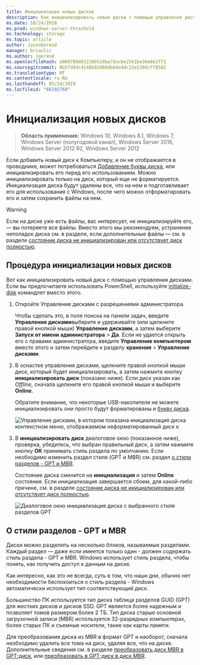 ```yaml
---
title: Инициализация новых дисков
description: Как инициализировать новые диски с помощью управления дисками, Подготовка их к использованию. Также содержит ссылки на устранение неполадок.
ms.date: 10/24/2018
ms.prod: windows-server-threshold
ms.technology: storage
ms.topic: article
author: JasonGerend
manager: brianlic
ms.author: jgerend
ms.openlocfilehash: e009780d83220b528ba7dac6e2561be36e662f71
ms.sourcegitcommit: 0b5fd4dc4148b92480db04e4dc22e139dcff8582
ms.translationtype: MT
ms.contentlocale: ru-RU
ms.lasthandoff: 05/24/2019
ms.locfileid: "66192760"
---
```

# <a name="initialize-new-disks"></a>Инициализация новых дисков

> **Область применения:** Windows 10, Windows 8.1, Windows 7, Windows Server (полугодовой канал), Windows Server 2016, Windows Server 2012 R2, Windows Server 2012

Если добавить новый диск к Компьютеру, и он не отображается в проводнике, может потребоваться [Добавление буквы диска](change-a-drive-letter.md), или инициализировать его перед его использованием. Можно инициализировать только на диск, который еще не форматируется. Инициализация диска будут удалены все, что на нем и подготавливает его для использования с Windows, после чего можно отформатировать его и затем сохранить файлы на нем.

> [!WARNING]
> Если на диске уже есть файлы, вас интересует, не инициализируйте его, — вы потеряете все файлы. Вместо этого мы рекомендуем, устранение неполадок диска см. в разделе, если дополнительные файлы — см. в разделе [состояние диска не инициализирован или отсутствует диск полностью](troubleshooting-disk-management.md#a-disks-status-is-not-initialized-or-the-disk-is-missing).

## <a name="to-initialize-new-disks"></a>Процедура инициализации новых дисков

Вот как инициализировать новый диск с помощью управления дисками. Если вы предпочитаете использовать PowerShell, используйте [initialize-disk](https://docs.microsoft.com/powershell/module/storage/initialize-disk) командлет вместо этого.

1. Откройте Управление дисками с разрешениями администратора. 
 
    Чтобы сделать это, в поле поиска на панели задач, введите **Управление дисками**выберите и удерживайте (или щелкните правой кнопкой мыши) **Управление дисками**, а затем выберите **Запуск от имени администратора**  >  **Да**. Если не удается открыть его с правами администратора, введите **Управление компьютером** вместо этого и затем перейдите к разделу **хранения** > **Управление дисками**.
1. В оснастке управления дисками, щелкните правой кнопкой мыши диск, который будет инициализировать, а затем нажмите кнопку **инициализировать диск** (показано ниже). Если диск указан как *Offline*, сначала щелкните его правой кнопкой мыши и выберите **Online**.

     Обратите внимание, что некоторые USB-накопители не можете инициализировать они просто будут форматированы и [букву диска](change-a-drive-letter.md).

    ![Управление дисками, в котором показана инициализация диска контекстном меню, отображаемом неформатированный диск к](media\uninitialized-disk.PNG)
2. В **инициализировать диск** диалоговое окно (показанное ниже), проверка, убедитесь, что выбран правильный диск, а затем нажмите кнопку **ОК** принимать стиль раздела по умолчанию. Если необходимо изменить раздел стиля (GPT и MBR) см. раздел [о стили разделов - GPT и MBR](#about-partition-styles---gpt-and-mbr).

     Состояние диска сменится на **инициализация** и затем **Online** состояния. Если инициализация завершается сбоем, для какой-либо причине, см. в разделе [состояние диска не инициализирован или отсутствует диск полностью](troubleshooting-disk-management.md#a-disks-status-is-not-initialized-or-the-disk-is-missing).

    ![Диалоговое окно инициализация диска с выбранного стиля разделов GPT](media\initialize-disk.PNG)

## <a name="about-partition-styles---gpt-and-mbr"></a>О стили разделов - GPT и MBR

Диски можно разделить на несколько блоков, называемые разделами. Каждый раздел — даже если имеется только один - должен содержать стиль раздела - GPT и MBR. Windows использует стиль раздела, чтобы понять, как получить доступ к данным на диске.

Как интересно, как это не всегда, суть в том, что наши дни, обычно нет необходимости беспокоиться о стиль раздела - Windows автоматически использует тип соответствующий диск.

Большинство ПК используется тип диска таблица разделов GUID (GPT) для жестких дисков и дисков SSD. GPT является более надежным и позволяет томов размером более 2 ТБ. Тип диска старые основной загрузочной записи (MBR) используется 32-разрядных компьютерах, более старых ПК и съемные носители, такие как карты памяти.

Для преобразования диска из MBR в формат GPT и наоборот, сначала необходимо удалить все тома на диск, удаляя все, что на диске. Дополнительные сведения см. в разделе [преобразовать диск MBR в GPT-диск](change-an-mbr-disk-into-a-gpt-disk.md), или [преобразовать в GPT-диск в диск MBR](change-a-gpt-disk-into-an-mbr-disk.md).